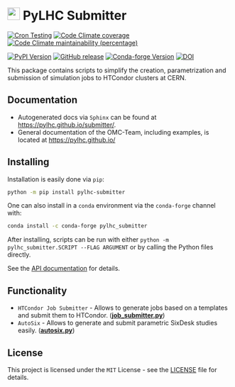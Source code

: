# <img src="https://raw.githubusercontent.com/pylhc/pylhc.github.io/master/docs/assets/logos/OMC_logo.svg" height="28"> PyLHC Submitter

[![Cron Testing](https://github.com/pylhc/submitter/workflows/Cron%20Testing/badge.svg)](https://github.com/pylhc/submitter/actions?query=workflow%3A%22Cron+Testing%22)
[![Code Climate coverage](https://img.shields.io/codeclimate/coverage/pylhc/submitter.svg?style=popout)](https://codeclimate.com/github/pylhc/submitter)
[![Code Climate maintainability (percentage)](https://img.shields.io/codeclimate/maintainability-percentage/pylhc/submitter.svg?style=popout)](https://codeclimate.com/github/pylhc/submitter)
<!-- [![GitHub last commit](https://img.shields.io/github/last-commit/pylhc/submitter.svg?style=popout)](https://github.com/pylhc/submitter/) -->
[![PyPI Version](https://img.shields.io/pypi/v/pylhc_submitter?label=PyPI&logo=pypi)](https://pypi.org/project/pylhc_submitter/)
[![GitHub release](https://img.shields.io/github/v/release/pylhc/submitter?logo=github)](https://github.com/pylhc/submitter/)
[![Conda-forge Version](https://img.shields.io/conda/vn/conda-forge/pylhc_submitter?color=orange&logo=anaconda)](https://anaconda.org/conda-forge/pylhc_submitter)
[![DOI](https://zenodo.org/badge/DOI/10.5281/zenodo.4818455.svg)](https://doi.org/10.5281/zenodo.4818455)

This package contains scripts to simplify the creation, parametrization and submission of simulation jobs to HTCondor clusters at CERN.

## Documentation

- Autogenerated docs via `Sphinx` can be found at <https://pylhc.github.io/submitter/>.
- General documentation of the OMC-Team, including examples, is located at <https://pylhc.github.io/>

## Installing

Installation is easily done via `pip`:
```bash
python -m pip install pylhc-submitter
```

One can also install in a `conda` environment via the `conda-forge` channel with:
```bash
conda install -c conda-forge pylhc_submitter
```

After installing, scripts can be run with either `python -m pylhc_submitter.SCRIPT --FLAG ARGUMENT` or by calling the Python files directly.

See the [API documentation](https://pylhc.github.io/submitter/) for details.

## Functionality

- `HTCondor Job Submitter` - Allows to generate jobs based on a templates and submit them to HTCondor. ([**job_submitter.py**](pylhc_submitter/job_submitter.py))
- `AutoSix` - Allows to generate and submit parametric SixDesk studies easily. ([**autosix.py**](pylhc_submitter/autosix.py))

## License

This project is licensed under the `MIT` License - see the [LICENSE](LICENSE) file for details.
